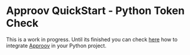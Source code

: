 # Approov QuickStart - Python Token Check

This is a work in progress. Until its finished you can check [here](https://github.com/approov/documentation_backend-code-snippets/tree/master/python) how to integrate [Approov](https://approov.io) in your Python project.
